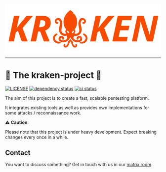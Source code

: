 ![kraken](kraken_small.png)

---

# :octopus: The kraken-project :octopus:

[![LICENSE](https://img.shields.io/github/license/myOmikron/kraken-project?color=blue)](LICENSE) 
[![dependency status](https://deps.rs/repo/github/myOmikron/kraken-project/status.svg)](https://deps.rs/repo/github/myOmikron/kraken-project)
[![ci status](https://img.shields.io/github/actions/workflow/status/myOmikron/kraken-project/linux.yml?label=CI)](https://github.com/myOmikron/kraken-project/actions/workflows/linux.yml)

The aim of this project is to create a fast, scalable pentesting platform.

It integrates existing tools as well as provides own implementations
for some attacks / reconnaissance work.

️:warning: **Caution**:

Please note that this project is under heavy development.
Expect breaking changes every once in a while.

## Contact

You want to discuss something? Get in touch with us in our [matrix
room](https://matrix.to/#/#kraken:matrix.hopfenspace.org).
